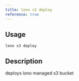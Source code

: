 ```yaml
---
title: lono s3 deploy
reference: true
---
```


## Usage

    lono s3 deploy

## Description

deploys lono managed s3 bucket
